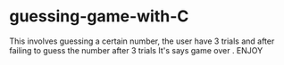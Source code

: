 # guessing-game-with-C
This involves guessing a certain number, 
the user have 3 trials and after failing 
to guess the number after 3 trials
It's says game over . ENJOY
